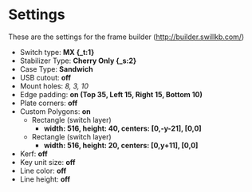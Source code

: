 # Settings
These are the settings for the frame builder (http://builder.swillkb.com/)

- Switch type: **MX {_t:1}**
- Stabilizer Type: **Cherry Only {_s:2}**
- Case Type: **Sandwich**
- USB cutout: **off**
- Mount holes: *8, 3, 10*
- Edge padding: **on (Top 35, Left 15, Right 15, Bottom 10)**
- Plate corners: **off**
- Custom Polygons: **on**
  * Rectangle (switch layer)
    - **width: 516, height: 40, centers: [0,-y-21], [0,0]**
  * Rectangle (switch layer)
    - **width: 516, height: 20, centers: [0,y+11], [0,0]**
- Kerf: **off**
- Key unit size: **off**
- Line color: **off**
- Line height: **off**
